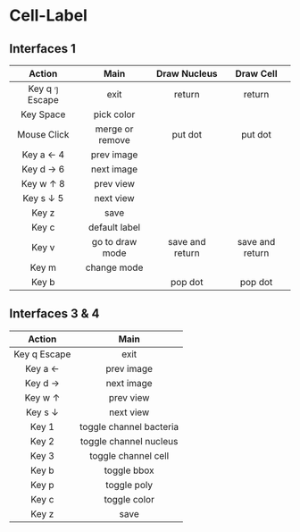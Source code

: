 # Cell-Label

## Interfaces 1
Action  | Main | Draw Nucleus | Draw Cell
| :---: | :---: | :---: | :---:
Key q ๆ Escape | exit | return | return
Key Space |  pick color  | | 
Mouse Click | merge or remove | put dot | put dot
Key a ← 4 |  prev image  | | 
Key d → 6 | next image | | 
Key w ↑ 8 | prev view | | 
Key s ↓ 5 | next view | | 
Key z | save | | 
Key c | default label | | 
Key v | go to draw mode | save and return | save and return
Key m | change mode | | 
Key b | | pop dot | pop dot

## Interfaces 3 & 4
Action  | Main
| :---: | :---:
Key q Escape | exit
Key a ← |  prev image
Key d → | next image
Key w ↑ | prev view
Key s ↓ | next view
Key 1 | toggle channel bacteria
Key 2 | toggle channel nucleus
Key 3 | toggle channel cell
Key b | toggle bbox
Key p | toggle poly
Key c | toggle color
Key z | save
